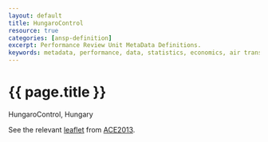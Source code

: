 ```yaml
---
layout: default
title: HungaroControl
resource: true
categories: [ansp-definition]
excerpt: Performance Review Unit MetaData Definitions.
keywords: metadata, performance, data, statistics, economics, air transport, flights, europe, cost efficiency
---
```

# {{ page.title }}

HungaroControl, Hungary

See the relevant [leaflet][leaf] from [ACE2013].

[leaf]: <HungaroControl_Hungary_ACE_2013.pdf> "ACE 2013 Benchmarking Report Factsheet: {{ page.title }}"

[ACE2013]: <https://www.eurocontrol.int/sites/default/files/publication/files/ace-2013-benchmarking-report-final.pdf> "ACE 2013 Benchmarking Report"
